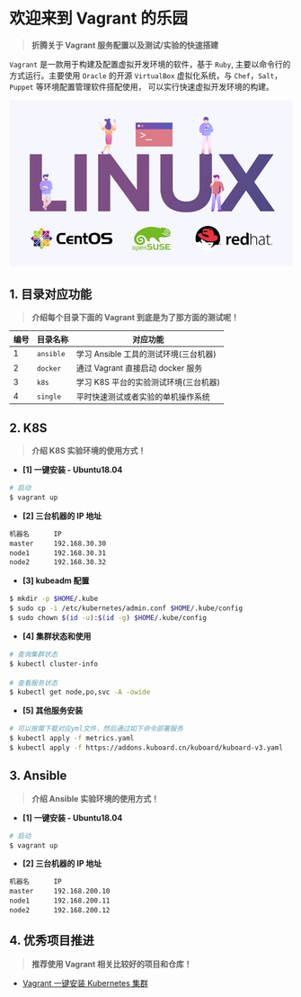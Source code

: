 # 欢迎来到 Vagrant 的乐园

> **折腾关于 Vagrant 服务配置以及测试/实验的快速搭建**

`Vagrant` 是一款用于构建及配置虚拟开发环境的软件，基于 `Ruby`, 主要以命令行的方式运行。主要使用 `Oracle` 的开源 `VirtualBox` 虚拟化系统，与 `Chef`，`Salt`，`Puppet` 等环境配置管理软件搭配使用， 可以实行快速虚拟开发环境的构建。

![欢迎来到Vagrant的乐园](../../images/common/welcome-to-vagrant.jpg)

## 1. 目录对应功能

> **介绍每个目录下面的 Vagrant 到底是为了那方面的测试呢！**

| 编号 | 目录名称  | 对应功能                              |
| ---- | --------- | ------------------------------------- |
| 1    | `ansible` | 学习 Ansible 工具的测试环境(三台机器) |
| 2    | `docker`  | 通过 Vagrant 直接启动 docker 服务     |
| 3    | `k8s`     | 学习 K8S 平台的实验测试环境(三台机器) |
| 4    | `single`  | 平时快速测试或者实验的单机操作系统    |

## 2. K8S

> **介绍 K8S 实验环境的使用方式！**

- **[1] 一键安装 - Ubuntu18.04**

```bash
# 启动
$ vagrant up
```

- **[2] 三台机器的 IP 地址**

```bash
机器名      IP
master     192.168.30.30
node1      192.168.30.31
node2      192.168.30.32
```

- **[3] kubeadm 配置**

```bash
$ mkdir -p $HOME/.kube
$ sudo cp -i /etc/kubernetes/admin.conf $HOME/.kube/config
$ sudo chown $(id -u):$(id -g) $HOME/.kube/config
```

- **[4] 集群状态和使用**

```bash
# 查询集群状态
$ kubectl cluster-info

# 查看服务状态
$ kubectl get node,po,svc -A -owide
```

- **[5] 其他服务安装**

```bash
# 可以按需下载对应yml文件，然后通过如下命令部署服务
$ kubectl apply -f metrics.yaml
$ kubectl apply -f https://addons.kuboard.cn/kuboard/kuboard-v3.yaml
```

## 3. Ansible

> **介绍 Ansible 实验环境的使用方式！**

- **[1] 一键安装 - Ubuntu18.04**

```bash
# 启动
$ vagrant up
```

- **[2] 三台机器的 IP 地址**

```bash
机器名      IP
master     192.168.200.10
node1      192.168.200.11
node2      192.168.200.12
```

## 4. 优秀项目推进

> **推荐使用 Vagrant 相关比较好的项目和仓库！**

- [Vagrant 一键安装 Kubernetes 集群](https://github.com/ameizi/vagrant-kubernetes-cluster)
